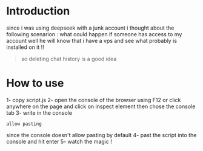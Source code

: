 # Introduction
since i was using deepseek with a junk account i thought about the following scenarion :
what could happen if someone has access to my account well he will know that i have a vps and see what probably is installed on it !!
> so deleting chat history is a good idea 
# How to use 
1- copy script.js 
2- open the console of the browser using F12 or click anywhere on the page and click on inspect element then chose the console tab 
3- write in the console 
```
allow pasting
```
since the console doesn't allow pasting by default 
4- past the script into the console and hit enter 
5- watch the magic !
